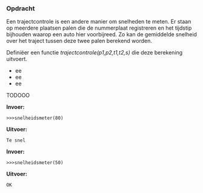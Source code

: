 ### Opdracht
Een trajectcontrole is een andere manier om snelheden te meten. Er staan op meerdere plaatsen palen die de nummerplaat registreren en het tijdstip bijhouden waarop een auto hier voorbijreed. Zo kan de gemiddelde snelheid over het traject tussen deze twee palen berekend worden.

Definiëer een functie *trajectcontrole(p1,p2,t1,t2,s)* die deze berekening uitvoert.

- ee
- ee
- ee

TODOOO


**Invoer:**

    >>>snelheidsmeter(80)


**Uitvoer:**

    Te snel

**Invoer:**

    >>>snelheidsmeter(50)


**Uitvoer:**

    OK
